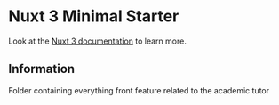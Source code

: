 # Nuxt 3 Minimal Starter

Look at the [Nuxt 3 documentation](https://nuxt.com/docs/getting-started/introduction) to learn more.

## Information

Folder containing everything front feature related to the academic tutor